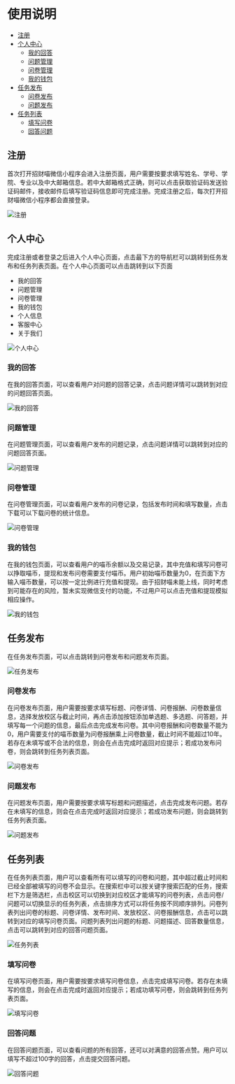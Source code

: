 # 使用说明

+ [注册](#注册)
+ [个人中心](#个人中心)
  + [我的回答](#我的回答)
  + [问题管理](#问题管理)
  + [问卷管理](#问卷管理)
  + [我的钱包](#我的钱包)
+ [任务发布](#任务发布)
  + [问卷发布](#问卷发布)
  + [问题发布](#问题发布)
+ [任务列表](#任务列表)
  + [填写问卷](#填写问卷)
  + [回答问题](#回答问题)



## <span id="注册">注册</span>

首次打开招财喵微信小程序会进入注册页面，用户需要按要求填写姓名、学号、学院、专业以及中大邮箱信息。若中大邮箱格式正确，则可以点击获取验证码发送验证码邮件，接收邮件后填写验证码信息即可完成注册。完成注册之后，每次打开招财喵微信小程序都会直接登录。

![注册](https://github.com/swsad/MoneyMeow_Final/raw/master/imgs/2-使用说明/注册.jpg)



## <span id="个人中心">个人中心</span>

完成注册或者登录之后进入个人中心页面，点击最下方的导航栏可以跳转到任务发布和任务列表页面。在个人中心页面可以点击跳转到以下页面

+ 我的回答
+ 问题管理
+ 问卷管理
+ 我的钱包
+ 个人信息
+ 客服中心
+ 关于我们

![个人中心](https://github.com/swsad/MoneyMeow_Final/raw/master/imgs/2-使用说明/个人中心.jpg)



### <span id="我的问答">我的回答</span>

在我的回答页面，可以查看用户对问题的回答记录，点击问题详情可以跳转到对应的问题回答页面。

![我的回答](https://github.com/swsad/MoneyMeow_Final/raw/master/imgs/2-使用说明/我的回答.jpg)



### <span id="问题管理">问题管理</span>

在问题管理页面，可以查看用户发布的问题记录，点击问题详情可以跳转到对应的问题回答页面。

![问题管理](https://github.com/swsad/MoneyMeow_Final/raw/master/imgs/2-使用说明/问题管理.jpg)



### <span id="问卷管理">问卷管理</span>

在问卷管理页面，可以查看用户发布的问卷记录，包括发布时间和填写数量，点击下载可以下载问卷的统计信息。

![问卷管理](https://github.com/swsad/MoneyMeow_Final/raw/master/imgs/2-使用说明/问卷管理.jpg)



### <span id="我的钱包">我的钱包</span>

在我的钱包页面，可以查看用户的喵币余额以及交易记录，其中充值和填写问卷可以挣取喵币，提现和发布问卷需要支付喵币。用户初始喵币数量为0，在页面下方输入喵币数量，可以按一定比例进行充值和提现。由于招财喵未能上线，同时考虑到可能存在的风险，暂未实现微信支付的功能，不过用户可以点击充值和提现模拟相应操作。

![我的钱包](https://github.com/swsad/MoneyMeow_Final/raw/master/imgs/2-使用说明/我的钱包.jpg)



## <span id="任务发布">任务发布</span>

在任务发布页面，可以点击跳转到问卷发布和问题发布页面。

![任务发布](https://github.com/swsad/MoneyMeow_Final/raw/master/imgs/2-使用说明/任务发布.jpg)



### <span id="问卷发布">问卷发布</span>

在问卷发布页面，用户需要按要求填写标题、问卷详情、问卷报酬、问卷数量信息，选择发放校区与截止时间，再点击添加按钮添加单选题、多选题、问答题，并填写每一个问题的信息，最后点击完成发布问卷。其中问卷报酬和问卷数量不能为0，用户需要支付的喵币数量为问卷报酬乘上问卷数量，截止时间不能超过10年。若存在未填写或不合法的信息，则会在点击完成时返回对应提示；若成功发布问卷，则会跳转到任务列表页面。

![问卷发布](https://github.com/swsad/MoneyMeow_Final/raw/master/imgs/2-使用说明/问卷发布.jpg)



### <span id="问题发布">问题发布</span>

在问题发布页面，用户需要按要求填写标题和问题描述，点击完成发布问题。若存在未填写的信息，则会在点击完成时返回对应提示；若成功发布问题，则会跳转到任务列表页面。

![问题发布](https://github.com/swsad/MoneyMeow_Final/raw/master/imgs/2-使用说明/问题发布.jpg)



## <span id="任务列表">任务列表</span>

在任务列表页面，用户可以查看所有可以填写的问卷和问题，其中超过截止时间和已经全部被填写的问卷不会显示。在搜索栏中可以按关键字搜索匹配的任务，搜索栏下方是筛选栏，点击校区可以切换到对应校区才能填写的问卷列表，点击问卷/问题可以切换显示的任务列表，点击排序方式可以将任务按不同顺序排列。问卷列表列出问卷的标题、问卷详情、发布时间、发放校区、问卷报酬信息，点击可以跳转到对应的填写问卷页面。问题列表列出问题的标题、问题描述、回答数量信息，点击可以跳转到对应的回答问题页面。

![任务列表](https://github.com/swsad/MoneyMeow_Final/raw/master/imgs/2-使用说明/任务列表.jpg)



### <span id="填写问卷">填写问卷</span>

在填写问卷页面，用户需要按要求填写问卷信息，点击完成填写问卷。若存在未填写的信息，则会在点击完成时返回对应提示；若成功填写问卷，则会跳转到任务列表页面。

![填写问卷](https://github.com/swsad/MoneyMeow_Final/raw/master/imgs/2-使用说明/填写问卷.jpg)



### <span id="回答问题">回答问题</span>

在回答问题页面，可以查看问题的所有回答，还可以对满意的回答点赞。用户可以填写不超过100字的回答，点击提交回答问题。

![回答问题](https://github.com/swsad/MoneyMeow_Final/raw/master/imgs/2-使用说明/回答问题.jpg)







